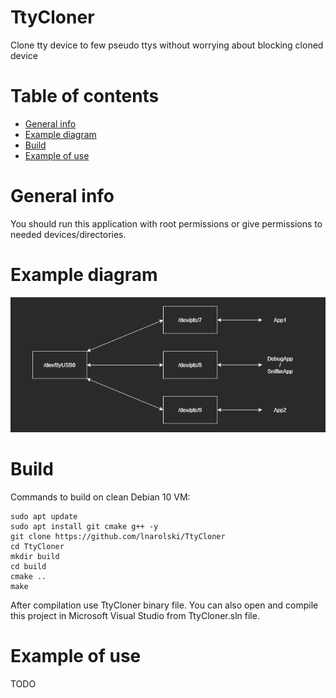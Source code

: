 
# TtyCloner
Clone tty device to few pseudo ttys without worrying about blocking cloned device

# Table of contents

* [General info](#general-info)
* [Example diagram](#example-diagram)
* [Build](#build)
* [Example of use](#example-of-use)

# General info

You should run this application with root permissions or give permissions to needed devices/directories.

# Example diagram

![Example diagram](https://raw.githubusercontent.com/lnarolski/TtyCloner/master/ExampleDiagram.png)

# Build

Commands to build on clean Debian 10 VM:

    sudo apt update
    sudo apt install git cmake g++ -y
    git clone https://github.com/lnarolski/TtyCloner
    cd TtyCloner
    mkdir build
    cd build
    cmake ..
    make

After compilation use TtyCloner binary file. You can also open and compile this project in Microsoft Visual Studio from TtyCloner.sln file.

# Example of use

TODO
